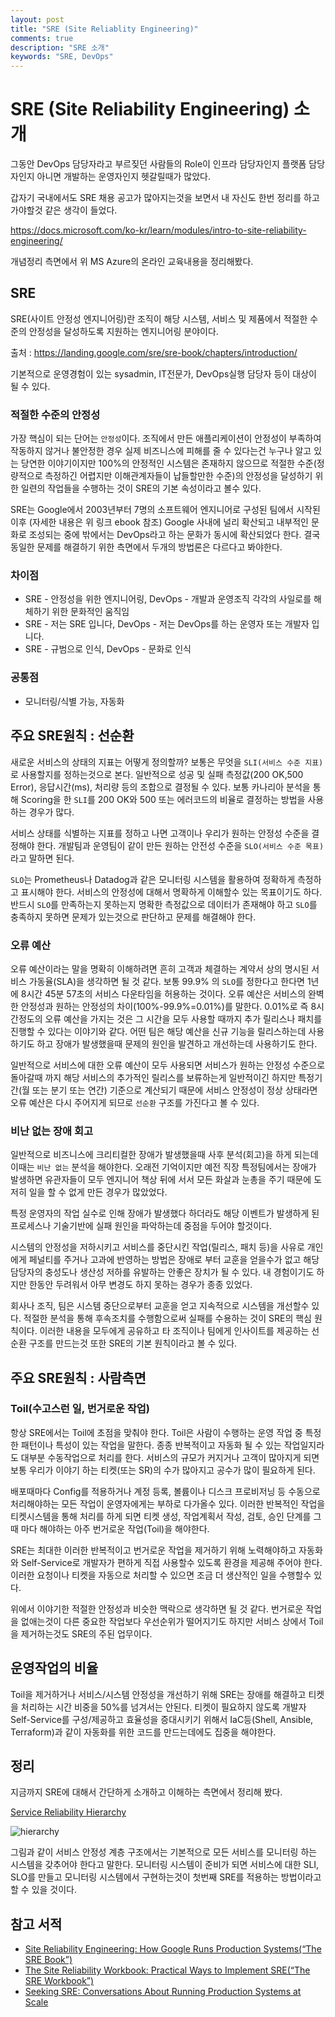 ```yaml
---
layout: post
title: "SRE (Site Reliablity Engineering)"
comments: true
description: "SRE 소개"
keywords: "SRE, DevOps"
---
```


# SRE (Site Reliability Engineering) 소개

그동안 DevOps 담당자라고 부르짖던 사람들의 Role이 인프라 담당자인지 플랫폼 담당자인지 아니면 개발하는 운영자인지 헷갈릴때가 많았다.

갑자기 국내에서도 SRE 채용 공고가 많아지는것을 보면서 내 자신도 한번 정리를 하고 가야할것 같은 생각이 들었다.

https://docs.microsoft.com/ko-kr/learn/modules/intro-to-site-reliability-engineering/

개념정리 측면에서 위 MS Azure의 온라인 교육내용을 정리해봤다.

## SRE

SRE(사이트 안정성 엔지니어링)란 조직이 해당 시스템, 서비스 및 제품에서 적절한 수준의 안정성을 달성하도록 지원하는 엔지니어링 분야이다. 

출처 : https://landing.google.com/sre/sre-book/chapters/introduction/

기본적으로 운영경험이 있는 sysadmin, IT전문가, DevOps실행 담당자 등이 대상이 될 수 있다.


### 적절한 수준의 안정성
가장 핵심이 되는 단어는 `안정성`이다. 조직에서 만든 애플리케이션이 안정성이 부족하여 작동하지 않거나 불안정한 경우 실제 비즈니스에 피해를 줄 수 있다는건 누구나 알고 있는 당연한 이야기이지만 100%의 안정적인 시스템은 존재하지 않으므로 적절한 수준(정량적으로 측정하긴 어렵지만 이해관계자들이 납들할만한 수준)의 안정성을 달성하기 위한 일련의 작업들을 수행하는 것이 SRE의 기본 속성이라고 볼수 있다. 

SRE는 Google에서 2003년부터 7명의 소프트웨어 엔지니어로 구성된 팀에서 시작된 이후 (자세한 내용은 위 링크 ebook 참조) Google 사내에 널리 확산되고 내부적인 문화로 조성되는 중에 밖에서는 DevOps라고 하는 문화가 동시에 확산되었다 한다. 결국 동일한 문제를 해결하기 위한 측면에서 두개의 방법론은 다르다고 봐야한다. 


### 차이점
* SRE - 안정성을 위한 엔지니어링, DevOps - 개발과 운영조직 각각의 사일로를 해체하기 위한 문화적인 움직임
* SRE - 저는 SRE 입니다, DevOps - 저는 DevOps를 하는 운영자 또는 개발자 입니다.
* SRE - 규범으로 인식, DevOps - 문화로 인식
  
### 공통점
* 모니터링/식별 가능, 자동화


## 주요 SRE원칙 : 선순환
새로운 서비스의 상태의 지표는 어떻게 정의할까? 보통은 무엇을 `SLI(서비스 수준 지표)`로 사용할지를 정하는것으로 본다. 일반적으로 성공 및 실패 측정값(200 OK,500 Error), 응답시간(ms), 처리량 등의 조합으로 결정될 수 있다. 보통  카나리아 분석을 통해 Scoring을 한 `SLI`를 200 OK와 500 또는 에러코드의 비율로 결정하는 방법을 사용하는 경우가 많다.

서비스 상태를 식별하는 지표를 정하고 나면 고객이나 우리가 원하는 안정성 수준을 결정해야 한다. 개발팀과 운영팀이 같이 만든 원하는 안전성 수준을 `SLO(서비스 수준 목표)`라고 말하면 된다. 

`SLO`는 Prometheus나 Datadog과 같은 모니터링 시스템을 활용하여 정확하게 측정하고 표시해야 한다. 서비스의 안정성에 대해서 명확하게 이해할수 있는 목표이기도 하다. 반드시 `SLO`를 만족하는지 못하는지 명확한 측정값으로 데이터가 존재해야 하고 `SLO`를 충족하지 못하면 문제가 있는것으로 판단하고 문제를 해결해야 한다. 

### 오류 예산
오류 예산이라는 말을 명확히 이해하려면 흔히 고객과 체결하는 계약서 상의 명시된 서비스 가동율(SLA)을 생각하면 될 것 같다. 보통 99.9% 의 `SLO`를 정한다고 한다면 1년에 8시간 45분 57초의 서비스 다운타임을 허용하는 것이다. 오류 예산은 서비스의 완벽한 안정성과 원하는 안정성의 차이(100%-99.9%=0.01%)를 말한다. 0.01%로 즉 8시간정도의 오류 예산을 가지는 것은 그 시간을 모두 사용할 때까지 추가 릴리스나 패치를 진행할 수 있다는 이야기와 같다. 어떤 팀은 해당 예산을 신규 기능을 릴리스하는데 사용하기도 하고 장애가 발생했을때 문제의 원인을 발견하고 개선하는데 사용하기도 한다. 

일반적으로 서비스에 대한 오류 예산이 모두 사용되면 서비스가 원하는 안정성 수준으로 돌아갈때 까지 해당 서비스의 추가적인 릴리스를 보류하는게 일반적이긴 하지만 특정기간(월 또는 분기 또는 연간) 기준으로 계산되기 때문에 서비스 안정성이 정상 상태라면 오류 예산은 다시 주어지게 되므로 `선순환` 구조를 가진다고 볼 수 있다.

### 비난 없는 장애 회고
일반적으로 비즈니스에 크리티컬한 장애가 발생했을때 사후 분석(회고)을 하게 되는데 이때는 `비난 없는` 분석을 해야한다. 오래전 기억이지만 예전 직장 특정팀에서는 장애가 발생하면 유관자들이 모두 엔지니어 책상 뒤에 서서 모든 화살과 눈총을 주기 때문에 도저히 일을 할 수 없게 만든 경우가 많았었다. 

특정 운영자의 작업 실수로 인해 장애가 발생했다 하더라도 해당 이벤트가 발생하게 된 프로세스나 기술기반에 실패 원인을 파악하는데 중점을 두어야 할것이다.

시스템의 안정성을 저하시키고 서비스를 중단시킨 작업(릴리스, 패치 등)을 사유로 개인에게 페널티를 주거나 고과에 반영하는 방법은 장애로 부터 교훈을 얻을수가 없고 해당 담당자의 충성도나 생산성 저하를 유발하는 안좋은 장치가 될 수 있다. 내 경험이기도 하지만 한동안 두려워서 아무 변경도 하지 못하는 경우가 종종 있었다. 

회사나 조직, 팀은 시스템 중단으로부터 교훈을 얻고 지속적으로 시스템을 개선할수 있다. 적절한 분석을 통해 후속조치를 수행함으로써 실패를 수용하는 것이 SRE의 핵심 원칙이다. 이러한 내용을 모두에게 공유하고 타 조직이나 팀에게 인사이트를 제공하는 선순환 구조를 만드는것 또한 SRE의 기본 원칙이라고 볼 수 있다.

## 주요 SRE원칙 : 사람측면
### Toil(수고스런 일, 번거로운 작업)
항상 SRE에서는 Toil에 초점을 맞춰야 한다. Toil은 사람이 수행하는 운영 작업 중 특정한 패턴이나 특성이 있는 작업을 말한다. 종종 반복적이고 자동화 될 수 있는 작업일지라도 대부분 수동작업으로 처리를 한다. 서비스의 규모가 커지거나 고객이 많아지게 되면 보통 우리가 이야기 하는 티켓(또는 SR)의 수가 많아지고 공수가 많이 필요하게 된다. 

배포때마다 Config를 적용하거나 계정 등록, 볼륨이나 디스크 프로비저닝 등 수동으로 처리해야하는 모든 작업이 운영자에게는 부하로 다가올수 있다. 이러한 반복적인 작업을 티켓시스템을 통해 처리를 하게 되면 티켓 생성, 작업계획서 작성, 검토, 승인 단계를 그때 마다 해야하는 아주 번거로운 작업(Toil)을 해야한다.

SRE는 최대한 이러한 반복적이고 번거로운 작업을 제거하기 위해 노력해야하고 자동화와 Self-Service로 개발자가 편하게 직접 사용할수 있도록 환경을 제공해 주어야 한다. 이러한 요청이나 티켓을 자동으로 처리할 수 있으면 조금 더 생산적인 일을 수행할수 있다. 

위에서 이야기한 적절한 안정성과 비슷한 맥락으로 생각하면 될 것 같다. 번거로운 작업을 없애는것이 다른 중요한 작업보다 우선순위가 떨어지기도 하지만 서비스 상에서 Toil을 제거하는것도 SRE의 주된 업무이다.

## 운영작업의 비율
Toil을 제거하거나 서비스/시스템 안정성을 개선하기 위해 SRE는 장애를 해결하고 티켓을 처리하는 시간 비중을 50%를 넘겨서는 안된다. 티켓이 필요하지 않도록 개발자 Self-Service를 구성/제공하고 효율성을 증대시키기 위해서 IaC등(Shell, Ansible, Terraform)과 같이 자동화를 위한 코드를 만드는데에도 집중을 해야한다.

## 정리
지금까지 SRE에 대해서 간단하게 소개하고 이해하는 측면에서 정리해 봤다. 

[Service Reliability Hierarchy](https://landing.google.com/sre/sre-book/chapters/part3/)


![hierarchy](https://lh3.googleusercontent.com/3gX2qgys2I-9HnEIvXUA10ed3AILvg5MclnKWBquEkJKP3g5_kD6WR7Ptwp3TwAGla1DuSmHv64MdTtACNLlArFVq7BwbTrTVhigsA=s0)

그림과 같이 서비스 안정성 계층 구조에서는 기본적으로 모든 서비스를 모니터링 하는 시스템을 갖추어야 한다고 말한다. 모니터링 시스템이 준비가 되면 서비스에 대한 SLI, SLO를 만들고 모니터링 시스템에서 구현하는것이 첫번째 SRE를 적용하는 방법이라고 할 수 있을 것이다.

## 참고 서적
* [Site Reliability Engineering: How Google Runs Production Systems(“The SRE Book”)](http://shop.oreilly.com/product/0636920041528.do)
* [The Site Reliability Workbook: Practical Ways to Implement SRE(“The SRE Workbook”)](http://landing.google.com/sre/workbook/toc/)
* [Seeking SRE: Conversations About Running Production Systems at Scale](http://shop.oreilly.com/product/0636920063964.do)